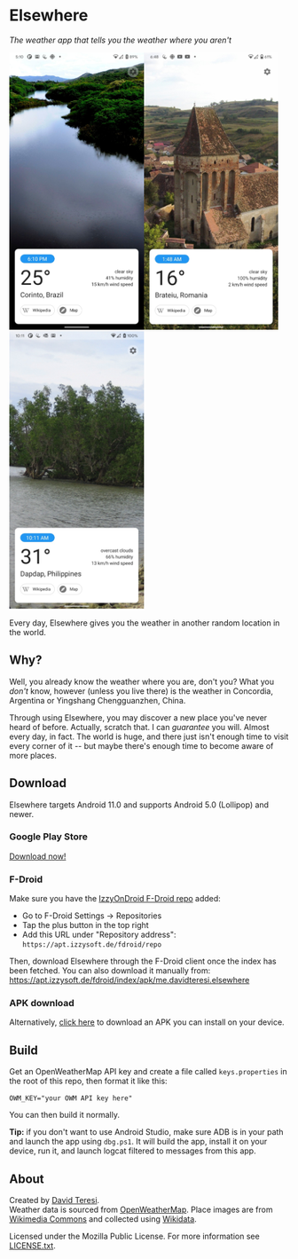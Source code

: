 # Elsewhere
*The weather app that tells you the weather where you aren't*

<img alt="Screenshot of Elsewhere showing the weather in Corinto, Brazil" src="assets/screenshots/corinto.png" height=500 /><img alt="Screenshot of Elsewhere showing the weather in Brateiu, Romania" src="assets/screenshots/brateiu.png" height=500 /><img alt="Screenshot of Elsewhere showing the weather in Dapdap, Philippines" src="assets/screenshots/dapdap.png" height=500 />

Every day, Elsewhere gives you the weather in another random location in the world.

## Why?
Well, you already know the weather where you are, don't you? What you *don't* know, however (unless you live there) is the weather in Concordia, Argentina or Yingshang Chengguanzhen, China.

Through using Elsewhere, you may discover a new place you've never heard of before. Actually, scratch that. I can *guarantee* you will. Almost every day, in fact. The world is huge, and there just isn't enough time to visit every corner of it -- but maybe there's enough time to become aware of more places.

## Download
Elsewhere targets Android 11.0 and supports Android 5.0 (Lollipop) and newer.

### Google Play Store
[Download now!](https://play.google.com/store/apps/details?id=me.davidteresi.elsewhere)

### F-Droid
Make sure you have the [IzzyOnDroid F-Droid repo](https://apt.izzysoft.de/fdroid/index/) added:
- Go to F-Droid Settings -> Repositories
- Tap the plus button in the top right 
- Add this URL under "Repository address": `https://apt.izzysoft.de/fdroid/repo`

Then, download Elsewhere through the F-Droid client once the index has been fetched. You can also download it manually from:
https://apt.izzysoft.de/fdroid/index/apk/me.davidteresi.elsewhere

### APK download
Alternatively, [click here](https://github.com/dkter/elsewhere/releases/download/v1.0/Elsewhere.apk) to download an APK you can install on your device.

## Build
Get an OpenWeatherMap API key and create a file called `keys.properties` in the root of this repo, then format it like this:

    OWM_KEY="your OWM API key here"

You can then build it normally.

**Tip:** if you don't want to use Android Studio, make sure ADB is in your path and launch the app using `dbg.ps1`. It will build the app, install it on your device, run it, and launch logcat filtered to messages from this app.

## About
Created by [David Teresi](https://david.industries).  
Weather data is sourced from [OpenWeatherMap](https://openweathermap.org). Place images are from [Wikimedia Commons](https://commons.wikimedia.org) and collected using [Wikidata](https://wikidata.org/).

Licensed under the Mozilla Public License. For more information see [LICENSE.txt](LICENSE.txt).

